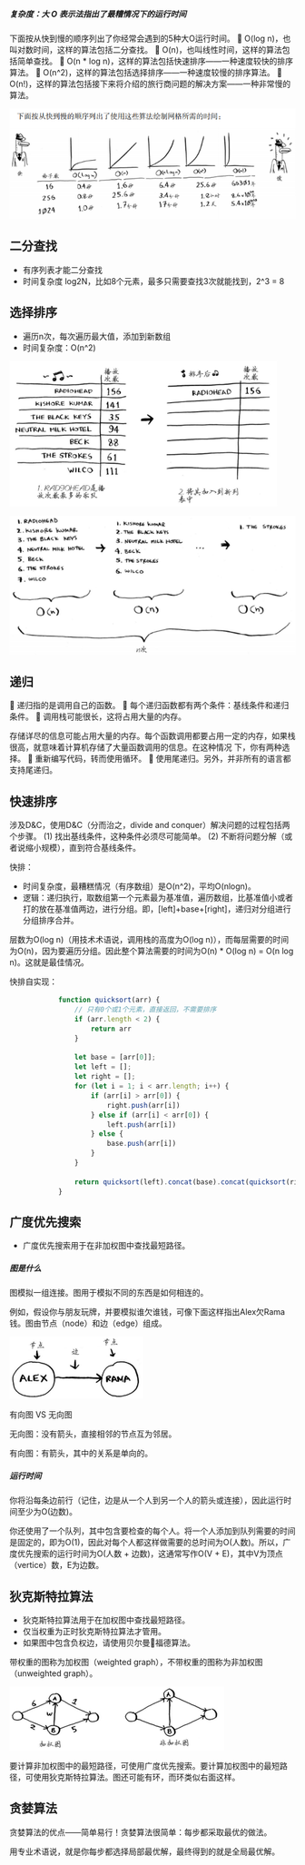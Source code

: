 ##### 复杂度：大 O 表示法指出了最糟情况下的运行时间

下面按从快到慢的顺序列出了你经常会遇到的5种大O运行时间。
 O(log n)，也叫对数时间，这样的算法包括二分查找。
 O(n)，也叫线性时间，这样的算法包括简单查找。
 O(n * log n)，这样的算法包括快速排序——一种速度较快的排序算法。
 O(n^2)，这样的算法包括选择排序——一种速度较慢的排序算法。
 O(n!)，这样的算法包括接下来将介绍的旅行商问题的解决方案——一种非常慢的算法。

![1567652354204](../../_assets/image/1567652354204.png)



## 二分查找

- 有序列表才能二分查找
- 时间复杂度 log2N，比如8个元素，最多只需要查找3次就能找到，2^3 = 8



## 选择排序

- 遍历n次，每次遍历最大值，添加到新数组
- 时间复杂度：O(n^2)

![1567666698998](../../_assets/image/1567666698998.png)



![1567666792182](../../_assets/image/1567666792182.png)





## 递归

 递归指的是调用自己的函数。
 每个递归函数都有两个条件：基线条件和递归条件。
 调用栈可能很长，这将占用大量的内存。

存储详尽的信息可能占用大量的内存。每个函数调用都要占用一定的内存，如果栈很高，就意味着计算机存储了大量函数调用的信息。在这种情况
下，你有两种选择。
 重新编写代码，转而使用循环。
 使用尾递归。另外，并非所有的语言都支持尾递归。



## 快速排序

涉及D&C，使用D&C（分而治之，divide and conquer）解决问题的过程包括两个步骤。
(1) 找出基线条件，这种条件必须尽可能简单。
(2) 不断将问题分解（或者说缩小规模），直到符合基线条件。



快排：

- 时间复杂度，最糟糕情况（有序数组）是O(n^2)，平均O(nlogn)。
- 逻辑：递归执行，取数组第一个元素最为基准值，遍历数组，比基准值小或者打的放在基准值两边，进行分组。即，[left]+base+[right]，递归对分组进行分组排序合并。

层数为O(log n)（用技术术语说，调用栈的高度为O(log n)），而每层需要的时间为O(n)，因为要遍历分组。因此整个算法需要的时间为O(n) * O(log n) = O(n log n)。这就是最佳情况。



快排自实现：

```js
            function quicksort(arr) {
                // 只有0个或1个元素，直接返回，不需要排序
                if (arr.length < 2) {
                    return arr
                }

                let base = [arr[0]];
                let left = [];
                let right = [];
                for (let i = 1; i < arr.length; i++) {
                    if (arr[i] > arr[0]) {
                        right.push(arr[i])
                    } else if (arr[i] < arr[0]) {
                        left.push(arr[i])
                    } else {
                        base.push(arr[i])
                    }
                }

                return quicksort(left).concat(base).concat(quicksort(right))
            }
```





## 广度优先搜索

- 广度优先搜索用于在非加权图中查找最短路径。



##### 图是什么

图模拟一组连接。图用于模拟不同的东西是如何相连的。

例如，假设你与朋友玩牌，并要模拟谁欠谁钱，可像下面这样指出Alex欠Rama钱。图由节点（node）和边（edge）组成。

![1567734165868](../../_assets/image/1567734165868.png)

有向图 VS 无向图

无向图：没有箭头，直接相邻的节点互为邻居。

有向图：有箭头，其中的关系是单向的。



##### 运行时间

你将沿每条边前行（记住，边是从一个人到另一个人的箭头或连接），因此运行时间至少为O(边数)。

你还使用了一个队列，其中包含要检查的每个人。将一个人添加到队列需要的时间是固定的，即为O(1)，因此对每个人都这样做需要的总时间为O(人数)。所以，广度优先搜索的运行时间为O(人数 + 边数)，这通常写作O(V + E)，其中V为顶点（vertice）数，E为边数。





## 狄克斯特拉算法

- 狄克斯特拉算法用于在加权图中查找最短路径。
- 仅当权重为正时狄克斯特拉算法才管用。
- 如果图中包含负权边，请使用贝尔曼福德算法。



带权重的图称为加权图（weighted graph），不带权重的图称为非加权图（unweighted graph）。

![1567736242905](../../_assets/image/1567736242905.png)

要计算非加权图中的最短路径，可使用广度优先搜索。要计算加权图中的最短路径，可使用狄克斯特拉算法。图还可能有环，而环类似右面这样。





## 贪婪算法

贪婪算法的优点——简单易行！贪婪算法很简单：每步都采取最优的做法。

用专业术语说，就是你每步都选择局部最优解，最终得到的就是全局最优解。































